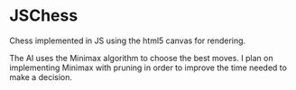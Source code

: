 # JSChess
Chess implemented in JS using the html5 canvas for rendering.

The AI uses the Minimax algorithm to choose the best moves. I plan on implementing Minimax with pruning in order to improve
the time needed to make a decision.
